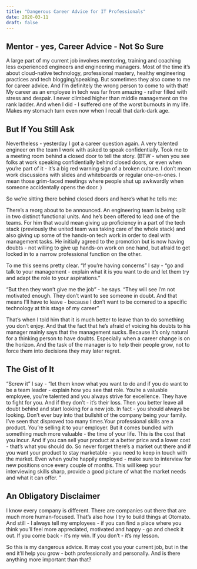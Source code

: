 ```yaml
---
title: "Dangerous Career Advice for IT Professionals"
date: 2020-03-11
draft: false
---
```



## Mentor - yes, Career Advice - Not So Sure

A large part of my current job involves mentoring, training and coaching less experienced engineers and engineering managers. Most of the time it’s about cloud-native technology, professional mastery, healthy engineering practices and tech blogging/speaking. But sometimes they also come to me for career advice. And I’m definitely the wrong person to come to with that! My career as an employee in tech was far from amazing - rather filled with stress and despair. I never climbed higher than middle management on the rank ladder. And when I did - I suffered one of the worst burnouts in my life. Makes my stomach turn even now when I recall that dark-dark age.


## But If You Still Ask

Nevertheless - yesterday I got a career question again. A very talented engineer on the team I work with asked to speak confidentially. Took me to a meeting room behind a closed door to tell the story. (BTW - when you see folks at work speaking confidentially behind closed doors, or even when you’re part of it  - it’s a big red warning sign of a broken culture. I don’t mean work discussions with slides and whiteboards or regular one-on-ones. I mean those grim-faced meetings where people shut up awkwardly when someone accidentally opens the door. ) 

So we’re sitting there behind closed doors and here’s what he tells me:

There’s a reorg about to be announced. An engineering team is being split in two distinct functional units. And he’s been offered to lead one of the teams. For him that would mean giving up proficiency in a part of the tech stack (previously the united team was taking care of the whole stack) and also giving up some of the hands-on tech work in order to deal with management tasks. He initially agreed to the promotion but is now having doubts - not willing to give up hands-on work on one hand, but afraid to get locked in to a narrow professional function on the other. 

To me this seems pretty clear. “If you’re having concerns” I say - “go and talk to your management - explain what it is you want to do and let them try and adapt the role to your aspirations.” 

“But then they won’t give me the job” - he says. “They will see I’m not motivated enough. They don’t want to see someone in doubt. And that means I’ll have to leave - because I don’t want to be cornered to a specific technology at this stage of my career”

That’s when I told him that it is much better to leave than to do something you don’t enjoy. And that the fact that he’s afraid of voicing his doubts to his manager mainly says that the management sucks. Because it’s only natural for a thinking person to have doubts. Especially when a career change is on the horizon. And the task of the manager is to help their people grow, not to force them into decisions they may later regret.


## The Gist of It

“Screw it” I say - “let them know what you want to do and if you do want to be a team leader - explain how you see that role. You’re a valuable employee, you’re talented and you always strive for excellence. They have to fight for you. And if they don’t - it’s their loss. Then you better leave all doubt behind and start looking for a new job. In fact - you should always be looking. Don’t ever buy into that bullshit of the company being your family.  I’ve seen that disproved too many times.Your professional skills are a product. You’re selling it to your employer. But it comes bundled with something much more valuable  - the time of your life. This is the cost that you incur. And if you can sell your product at a better price and a lower cost - that’s what you should do. So never forget there’s a market out there and if you want your product to stay marketable - you need to keep in touch with the market. Even when you’re happily employed - make sure to interview for new positions once every couple of months. This will keep your interviewing skills sharp, provide a good picture of what the market needs and what it can offer. ” 


## An Obligatory Disclaimer

I know every company is different. There are companies out there that are much more human-focused. That’s also how I try to build things at Otomato. And still - I always tell my employees - if you can find a place where you think you’ll feel more appreciated, motivated and happy - go and check it out. If you come back - it’s my win. If you don’t - it’s my lesson.

So this is my dangerous advice. It may cost you your current job, but in the end it’ll help you grow - both professionally and personally. And is there anything more important than that?


